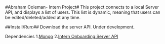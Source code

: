 #Abraham Coleman- Intern Project#
This project connects to a local Server API, and displays a list of users. This list is
dynamic, meaning that users can be edited/deleted/added at any time.



##Install/Run:##
Download the server API.
Under development.

Dependencies
1.[Mongo](https://www.mongodb.org/)
2.[Intern Onboarding Server API](https://github.com/Banno/ux_onboarding)
